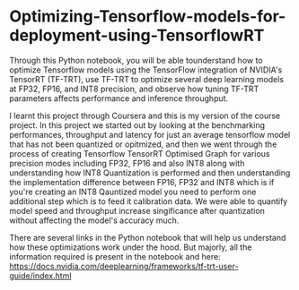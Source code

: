 # Optimizing-Tensorflow-models-for-deployment-using-TensorflowRT

Through this Python notebook, you will be able tounderstand how to optimize Tensorflow models using the TensorFlow integration of NVIDIA's TensorRT (TF-TRT), use TF-TRT to optimize several deep learning models at FP32, FP16, and INT8 precision, and observe how tuning TF-TRT parameters affects performance and inference throughput.

I learnt this project through Coursera and this is my version of the course project.
In this project we started out by looking at the benchmarking performances, throughput and latency for just an average tensorflow model that has not been quantized or opitmized, 
and then we went through the process of creating Tensorflow TensorRT Optimised Graph for various precision modes including FP32, FP16 and also INT8 
along with understanding how INT8 Quantization is performed and then understanding the implementation difference between FP16, FP32 and INT8 
which is if you're creating an INT8 Qauntized model you need to perform one additional step which is to feed it calibration data. 
We were able to quantify model speed and throughput increase singificance after quantization without affecting the model's accuracy much.

There are several links in the Python notebook that will help us understand how these optimizations work under the hood. 
But majorly, all the information required is present in the notebook and here: https://docs.nvidia.com/deeplearning/frameworks/tf-trt-user-guide/index.html
